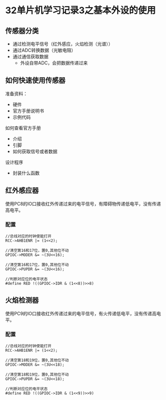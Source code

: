 # 32单片机学习记录3之基本外设的使用

## 传感器分类

- 通过检测电平信号（红外感应，火焰检测（光谱））
- 通过ADC转换数据（光敏电阻）
- 通过通信获取数据
  - 外设自带ADC，会把数据传递过来

## 如何快速使用传感器

准备资料：

- 硬件
- 官方手册说明书
- 示例代码

如何查看官方手册

- 介绍
- 引脚
- 如何获取信号或者数据

设计程序

- 封装什么函数

## 红外感应器

使用PC8的IO口接收红外传递过来的电平信号，有障碍物传递低电平，没有传递高电平。

### 配置

```
//总线对应的时钟使能打开
RCC->AHB1ENR |= (1<<2);

//清空第16和17位，置0,其他位不动
GPIOC->MODER &= ~(3U<<16);

//清空第16和17位，置0,其他位不动
GPIOC->PUPDR &= ~(3U<<16);

//判断对应位的电平状态
#define RED !((GPIOC->IDR & (1<<8))>>8)
```

## 火焰检测器

使用PC9的IO口接收红外传递过来的电平信号，有火传递低电平，没有传递高电平。

### 配置

```
//总线对应的时钟使能打开
RCC->AHB1ENR |= (1<<2);

//清空第18和19位，置0,其他位不动
GPIOC->MODER &= ~(3U<<18);

//清空第18和19位，置0,其他位不动
GPIOC->PUPDR &= ~(3U<<18);

//判断对应位的电平状态
#define RED !((GPIOC->IDR & (1<<9))>>9)
```

